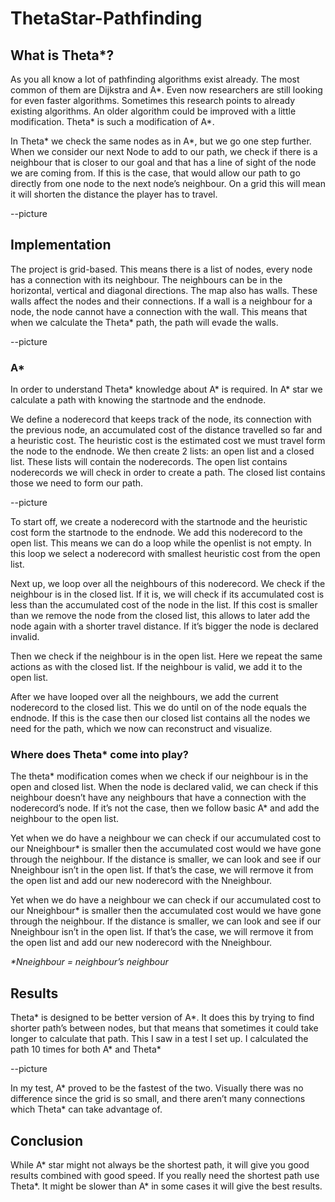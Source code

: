 # ThetaStar-Pathfinding
## What is Theta*?

As you all know a lot of pathfinding algorithms exist already. The most common of them are Dijkstra and A*. Even now researchers are still looking for even faster algorithms.  Sometimes this research points to already existing algorithms. An older algorithm could be improved with a little modification. Theta* is such a modification of A*.

In Theta* we check the same nodes as in A*, but we go one step further. When we consider our next Node to add to our path, we check if there is a neighbour that is closer to our goal and that has a line of sight of the node we are coming from. If this is the case, that would allow our path to go directly from one node to the next node’s neighbour. On a grid this will mean it will shorten the distance the player has to travel.

--picture


## Implementation

The project is grid-based. This means there is a list of nodes, every node has a connection with its neighbour. The neighbours can be in the horizontal, vertical and diagonal directions. The map also has walls. These walls affect the nodes and their connections. If a wall is a neighbour for a node, the node cannot have a connection with the wall. This means that when we calculate the Theta* path, the path will evade the walls.

--picture

### A*
In order to understand Theta* knowledge about A* is required. In A* star we calculate a path with knowing the startnode and the endnode.

We define a noderecord that keeps track of the node, its connection with the previous node, an accumulated cost of the distance travelled so far and a heuristic cost. The heuristic cost is the estimated cost we must travel form the node to the endnode. We then create 2 lists: an open list and a closed list. These lists will contain the noderecords. The open list contains noderecords we will check in order to create a path. The closed list contains those we need to form our path.

--picture

To start off, we create a noderecord with the startnode and the heuristic cost form the startnode to the endnode. We add this noderecord to the open list. This means we can do a loop while the openlist is not empty. In this loop we select a noderecord with smallest heuristic cost from the open list.

Next up, we loop over all the neighbours of this noderecord. We check if the neighbour is in the closed list. If it is, we will check if its accumulated cost is less than the accumulated cost of the node in the list. If this cost is smaller than we remove the node from the closed list, this allows to later add the node again with a shorter travel distance. If it’s bigger the node is declared invalid.

Then we check if the neighbour is in the open list. Here we repeat the same actions as with the closed list. If the neighbour is valid, we add it to the open list.

After we have looped over all the neighbours, we add the current noderecord to the closed list. This we do until on of the node equals the endnode. If this is the case then our closed list contains all the nodes we need for the path, which we now can reconstruct and visualize.

### Where does Theta* come into play?

The theta* modification comes when we check if our neighbour is in the open and closed list. When the node is declared valid, we can check if this neighbour doesn’t have any neighbours that have a connection with the noderecord’s node. If it’s not the case, then we follow basic A* and add the neighbour to the open list.

Yet when we do have a neighbour we can check if our accumulated cost to our Nneighbour* is smaller then the accumulated cost would we have gone through the neighbour. If the distance is smaller, we can look and see if our Nneighbour isn’t in the open list. If that’s the case, we will rermove it from the open list and add our new noderecord with the Nneighbour.

Yet when we do have a neighbour we can check if our accumulated cost to our Nneighbour* is smaller then the accumulated cost would we have gone through the neighbour. If the distance is smaller, we can look and see if our Nneighbour isn’t in the open list. If that’s the case, we will rermove it from the open list and add our new noderecord with the Nneighbour.

_*Nneighbour = neighbour’s neighbour_

## Results

Theta* is designed to be better version of A*. It does this by trying to find shorter path’s between nodes, but that means that sometimes it could take longer to calculate that path. This I saw in a test I set up. I calculated the path 10 times for both A* and Theta*

--picture

In my test, A* proved to be the fastest of the two. Visually there was no difference since the grid is so small, and there aren’t many connections which Theta* can take advantage of.

## Conclusion
While A* star might not always be the shortest path, it will give you good results combined with good speed. If you really need the shortest path use Theta*. It might be slower than A* in some cases it will give the best results.

